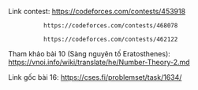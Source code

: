 Link contest: https://codeforces.com/contests/453918

              https://codeforces.com/contests/468078
              
              https://codeforces.com/contests/462122

Tham khảo bài 10 (Sàng nguyên tố Eratosthenes): https://vnoi.info/wiki/translate/he/Number-Theory-2.md

Link gốc bài 16: https://cses.fi/problemset/task/1634/
